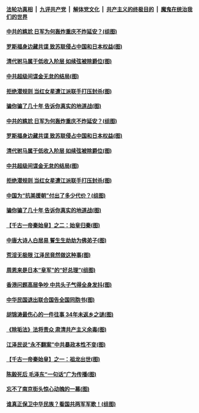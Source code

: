 

####  [法轮功真相](../../../../basic/blob/master/README.md?t=08092202) &nbsp;|&nbsp; [九评共产党](../../../../9ping.md/blob/master/README.md?t=08092202) &nbsp;|&nbsp; [解体党文化](../../../../jtdwh.md/blob/master/README.md?t=08092202)  &nbsp;|&nbsp; [共产主义的终极目的](../../../../gczydzjmd.md/blob/master/README.md?t=08092202) &nbsp;|&nbsp; [魔鬼在统治我们的世界](../../../../mgztzwmdsj.md/blob/master/README.md?t=08092202) 

#### [中共的尴尬 日军为何轰炸重庆不炸延安？(组图)](../pages/p6/941567.md?t=08092202) 

#### [罗斯福身边藏共谍 致苏联侵占中国和日本权益(图)](../pages/p6/941677.md?t=08092202) 

#### [清代驸马属于低收入阶层 如续弦被除爵位(图)](../pages/p6/941989.md?t=08092202) 

#### [中共超级间谍金无怠的结局(图)](../pages/p6/942032.md?t=08092202) 

#### [拒绝潜规则 当红女星遭江派联手打压封杀(图)](../pages/p6/941649.md?t=08092202) 

#### [骗你骗了几十年 告诉你真实的地道战(图)](../pages/p6/941658.md?t=08092202) 

#### [中共的尴尬 日军为何轰炸重庆不炸延安？(组图)](../pages/p6/941567.md?t=08092202) 

#### [罗斯福身边藏共谍 致苏联侵占中国和日本权益(图)](../pages/p6/941677.md?t=08092202) 

#### [清代驸马属于低收入阶层 如续弦被除爵位(图)](../pages/p6/941989.md?t=08092202) 

#### [中共超级间谍金无怠的结局(图)](../pages/p6/942032.md?t=08092202) 

#### [拒绝潜规则 当红女星遭江派联手打压封杀(图)](../pages/p6/941649.md?t=08092202) 

#### [中国为“抗美援朝”付出了多少代价？(组图)](../pages/p6/941566.md?t=08092202) 

#### [骗你骗了几十年 告诉你真实的地道战(图)](../pages/p6/941658.md?t=08092202) 

#### [【千古一帝秦始皇】之二：始皇归秦(图)](../pages/p6/941409.md?t=08092202) 

#### [中唐大诗人白居易 誓生生劫劫为佛弟子(图)](../pages/p6/940978.md?t=08092202) 

#### [荒淫无极限 江泽民竟然做这种事(图)](../pages/p6/941644.md?t=08092202) 

#### [周恩来是日本“皇军”的“好总理”(组图)](../pages/p6/941267.md?t=08092202) 

#### [香港问题高层争吵 中共头子气得全身发抖(图)](../pages/p6/937974.md?t=08092202) 

#### [中华民国退出联合国告全国同胞书(图)](../pages/p6/941721.md?t=08092202) 

#### [胡锦涛最伤心的一件往事 34年未返乡之谜(图)](../pages/p6/941641.md?t=08092202) 

#### [《除垢法》法将责众 肃清共产主义余毒(图)](../pages/p6/940506.md?t=08092202) 

#### [江泽民说“永不翻案”中共暴政本性不变(图)](../pages/p6/940129.md?t=08092202) 

#### [【千古一帝秦始皇】之一：祖龙出世(图)](../pages/p6/941408.md?t=08092202) 

#### [陈毅死后 毛泽东“一句话”广为传播(图)](../pages/p6/941648.md?t=08092202) 

#### [忘不了南京街头惊心动魄的一幕(图)](../pages/p6/940295.md?t=08092202) 

#### [谁真正保卫中华民族？看国共两军军歌！(组图)](../pages/p6/940537.md?t=08092202) 

